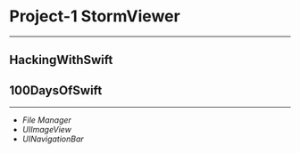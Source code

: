 # Project-1 StormViewer
---
## HackingWithSwift
## 100DaysOfSwift
---
- *File Manager*
- *UIImageView*
- *UINavigationBar*

